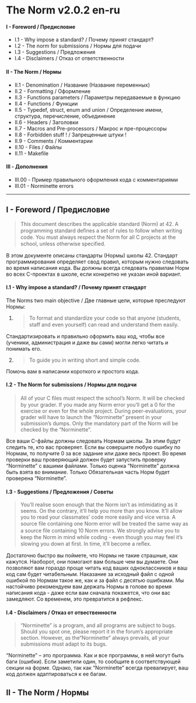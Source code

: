 # The Norm v2.0.2 en-ru
#### I -	Foreword / Предисловие
- I.1 - Why impose a standard? / Почему принят стандарт?
- I.2 - The norm for submissions / Нормы для подачи
- I.3 - Suggestions / Предложения
-  I.4 - Disclaimers / Отказ от ответственности

#### II -	The Norm / Нормы
- II.1 - Denomination / Название (Название переменных)
- II.2 - Formatting / Оформление
- II.3 - Functions parameters / Параметры передаваемые в функцию
- II.4 - Functions / Функции
- II.5 - Typedef, struct, enum and union / Определение имени, структура, перечисление, объединение
- II.6 - Headers /  Заголовки
- II.7 - Macros and Pre-processors / Макрос и пре-процессоры
- II.8 - Forbidden stuff ! / Запрещенные штуки !
- II.9 - Comments / Комментарии
- II.10 - Files / Файлы
- II.11 - Makefile

#### III -	Дополнения
- III.00 - Пример правильного оформления кода с комментариями
- III.01 - Norminette errors
------------
## I - Foreword / Предисловие
> This document describes the applicable standard (Norm) at 42. A programming standard deﬁnes a set of rules to follow when writing code. You must always respect the Norm for all C projects at the school, unless otherwise speciﬁed.

В этом документе описаны стандарты (Нормы) школы 42. Стандарт программирования определяет свод правил, которым нужно следовать во время написания кода. Вы должны всегда следовать правилам Норм во всех C-проектах в школе, если конкретно не указан иной вариант.

#### I.1 - Why impose a standard? / Почему принят стандарт
The Norms two main objective / Две главные цели, которые преследуют Нормы:
1.	> To format and standardize your code so that anyone (students, staﬀ and even yourself) can read and understand them easily.

Стандартизировать и правильно оформить ваш код, чтобы все (ученики, администрация и даже вы сами) могли легко читать и понимать его.

2.	> To guide you in writing short and simple code.

Помочь вам в написании короткого и простого кода.

#### I.2 - The Norm for submissions / Нормы для подачи
>All of your C ﬁles must respect the school’s Norm. It will be checked by your grader. If you made any Norm error you’ll get a 0 for the exercise or even for the whole project.
During peer-evaluations, your grader will have to launch the “Norminette” present in your submission’s dumps. Only the mandatory part of the Norm will be checked by the “Norminette”.

Все ваши C-файлы должны следовать Нормам школы. За этим будут следить те, кто вас проверяет. Если вы совершите любую ошибку по Нормам, то получите 0 за все задание или даже весь проект. Во время проверки ваш проверяющий должен будет запустить проверку “Norminette” с вашими файлами. Только оценка “Norminette” должна быть взята во внимание. Только Обязательная часть Норм будет проверена “Norminette”.

#### I.3 - Suggestions / Предложения / Советы
>You’ll realise soon enough that the Norm isn’t as intimidating as it seems. On the contrary, it’ll help you more than you know. It’ll allow you to read your classmates’ code more easily and vice versa. A source ﬁle containing one Norm error will be treated the same way as a source ﬁle containing 10 Norm errors. We strongly advise you to keep the Norm in mind while coding - even though you may feel it’s slowing you down at ﬁrst. In time, it’ll become a reﬂex.

Достаточно быстро вы поймете, что Нормы не такие страшные, как кажутся. Наоборот, они помогают вам больше чем вы думаете. Они позволяют вам гораздо проще читать код ваших одноклассников и ваш код сам будет читабельным. Наказание за исходный файл с одной ошибкой по Нормам такое же, как и за файл с десятью ошибками. Мы настойчиво рекомендуем вам держать Нормы в голове во время написания кода - даже если вам сначала покажется, что они вас замедляют. Со временем, это превратится в рефлекс.

#### I.4 - Disclaimers / Отказ от отвественности
>“Norminette” is a program, and all programs are subject to bugs. Should you spot one, please report it in the forum’s appropriate section.
However, as the“Norminette” always prevails, all your submissions must adapt to its bugs.

“Norminette” – это программа. Как и все программы, в ней могут быть баги (ошибки). Если заметили один, то сообщите в соответствующей секции на форме. Однако, так как “Norminette” всегда превалирует, ваш код должен адаптироваться к ее багам.

## II - The Norm / Нормы

